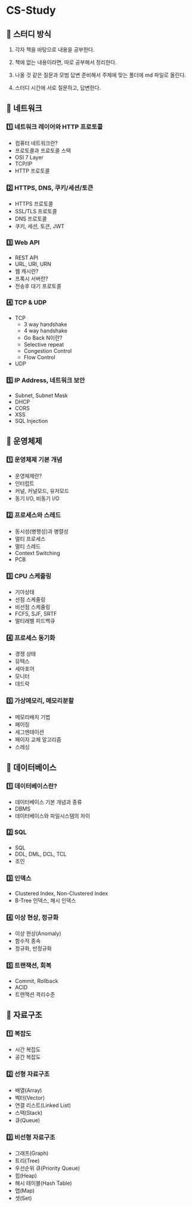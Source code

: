 # CS-Study

## 📝 스터디 방식

1. 각자 책을 바탕으로 내용을 공부한다.

2. 책에 없는 내용이라면, 따로 공부해서 정리한다.

3. 나올 것 같은 질문과 모범 답변 준비해서 주제에 맞는 폴더에 md 파일로 올린다.

4. 스터디 시간에 서로 질문하고, 답변한다.

## 📖 네트워크

### 1️⃣ 네트워크 레이어와 HTTP 프로토콜

- 컴퓨터 네트워크란?
- 프로토콜과 프로토콜 스택
- OSI 7 Layer
- TCP/IP
- HTTP 프로토콜

### 2️⃣ HTTPS, DNS, 쿠키/세션/토큰

- HTTPS 프로토콜
- SSL/TLS 프로토콜
- DNS 프로토콜
- 쿠키, 세션, 토큰, JWT

### 3️⃣ Web API

- REST API
- URL, URI, URN
- 웹 캐시란?
- 프록시 서버란?
- 전송후 대기 프로토콜

### 4️⃣ TCP & UDP

- ТСР
  - 3 way handshake
  - 4 way handshake
  - Go Back N이란?
  - Selective repeat
  - Congestion Control
  - Flow Control
- UDP

### 5️⃣ IP Address, 네트워크 보안

- Subnet, Subnet Mask
- DHCP
- CORS
- XSS
- SQL Injection

## 📖 운영체제

### 1️⃣ 운영체제 기본 개념

- 운영체제란?
- 인터럽트
- 커널, 커널모드, 유저모드
- 동기 I/O, 비동기 I/O

### 2️⃣ 프로세스와 스레드

- 동시성(병행성)과 병렬성
- 멀티 프로세스
- 멀티 스레드
- Context Switching
- РСВ

### 3️⃣ CPU 스케줄링

- 기아상태
- 선점 스케줄링
- 비선점 스케줄링
- FCFS, SJF, SRTF
- 멀티레벨 피드백큐

### 4️⃣ 프로세스 동기화

- 경쟁 상태
- 뮤텍스
- 세마포어
- 모니터
- 데드락

### 5️⃣ 가상메모리, 메모리분할

- 메모리배치 기법
- 페이징
- 세그멘테이션
- 페이지 교체 알고리즘
- 스레싱

## 📖 데이터베이스

### 1️⃣ 데이터베이스란?

- 데이터베이스 기본 개념과 종류
- DBMS
- 데이터베이스와 파일시스템의 차이

### 2️⃣ SQL

- SQL
- DDL, DML, DCL, TCL
- 조인

### 3️⃣ 인덱스

- Clustered Index, Non-Clustered Index
- B-Tree 인덱스, 해시 인덱스

### 4️⃣ 이상 현상, 정규화

- 이상 현상(Anomaly)
- 함수적 종속
- 정규화, 반정규화

### 5️⃣ 트랜잭션, 회복

- Commit, Rollback
- ACID
- 트랜잭션 격리수준

## 📖 자료구조

### 1️⃣ 복잡도

- 시간 복잡도
- 공간 복잡도

### 2️⃣ 선형 자료구조

- 배열(Array)
- 벡터(Vector)
- 연결 리스트(Linked List)
- 스택(Stack)
- 큐(Queue)

### 3️⃣ 비선형 자료구조

- 그래프(Graph)
- 트리(Tree)
- 우선순위 큐(Priority Queue)
- 힙(Heap)
- 해시 테이블(Hash Table)
- 맵(Map)
- 셋(Set)
